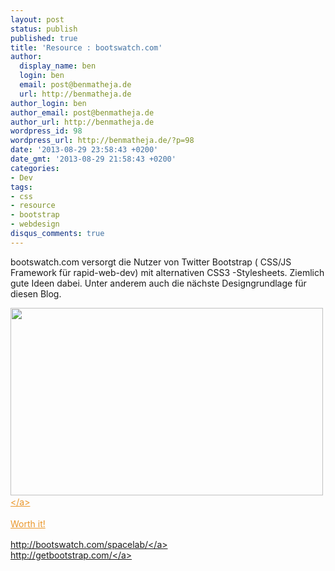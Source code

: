 ```yaml
---
layout: post
status: publish
published: true
title: 'Resource : bootswatch.com'
author:
  display_name: ben
  login: ben
  email: post@benmatheja.de
  url: http://benmatheja.de
author_login: ben
author_email: post@benmatheja.de
author_url: http://benmatheja.de
wordpress_id: 98
wordpress_url: http://benmatheja.de/?p=98
date: '2013-08-29 23:58:43 +0200'
date_gmt: '2013-08-29 21:58:43 +0200'
categories:
- Dev
tags:
- css
- resource
- bootstrap
- webdesign
disqus_comments: true
---
```

<p>bootswatch.com versorgt die Nutzer von Twitter Bootstrap ( CSS&#47;JS Framework f&uuml;r rapid-web-dev) mit alternativen CSS3 -Stylesheets.&nbsp;Ziemlich gute Ideen dabei. Unter anderem auch die n&auml;chste Designgrundlage f&uuml;r diesen Blog.</p>
<p><a style="line-height: 1.5; color: #ea9629; text-decoration: underline; outline: #000000;" title="http:&#47;&#47;bootswatch.com&#47;spacelab&#47;" href="http:&#47;&#47;bootswatch.com&#47;spacelab&#47;"><img class="alignnone" alt="" src="http:&#47;&#47;bootswatch.com&#47;spacelab&#47;thumbnail.png" width="500" height="300" &#47;><&#47;a></p>
<p>Worth it!</p>
<p><a title="http:&#47;&#47;bootswatch.com&#47;spacelab&#47;" href="http:&#47;&#47;bootswatch.com&#47;spacelab&#47;">http:&#47;&#47;bootswatch.com&#47;spacelab&#47;<&#47;a><br />
<a title="http:&#47;&#47;getbootstrap.com&#47;" href="http:&#47;&#47;getbootstrap.com&#47;">http:&#47;&#47;getbootstrap.com&#47;<&#47;a></p>
